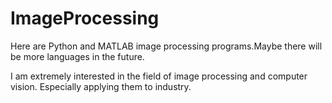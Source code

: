 # ImageProcessing
Here are Python and MATLAB image processing programs.Maybe there will be more languages in the future.

I am extremely interested in the field of image processing and computer vision. Especially applying them to industry.
